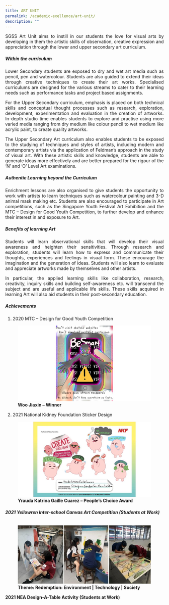 ```yaml
---
title: ART UNIT
permalink: /academic-exellence/art-unit/
description: ""
---
```

<p style="text-align: justify;"> SGSS Art Unit aims to instill in our students the love for visual arts by developing in them the artistic skills of observation, creative expression and appreciation through the lower and upper secondary art curriculum. </p>

##### **Within the curriculum**

<p style="text-align: justify;"> Lower Secondary students are exposed to dry and wet art media such as pencil, pen and watercolour. Students are also guided to extend their ideas through creative techniques to create their art works. Specialised curriculums are designed for the various streams to cater to their learning needs such as performance tasks and project based assignments. </p>

<p style="text-align: justify;"> For the Upper Secondary curriculum, emphasis is placed on both technical skills and conceptual thought processes such as research, exploration, development, experimentation and evaluation in the creation of artworks. In-depth studio time enables students to explore and practise using more varied media ranging from dry medium like colour pencil to wet medium like acrylic paint, to create quality artworks. </p>

<p style="text-align: justify;"> The Upper Secondary Art curriculum also enables students to be exposed to the studying of techniques and styles of artists, including modern and contemporary artists via the application of Feldman’s approach in the study of visual art. With these artistic skills and knowledge, students are able to generate ideas more effectively and are better prepared for the rigour of the ‘N’ and ‘O’ Level Art examinations. </p>

##### **Authentic Learning beyond the Curriculum**

<p style="text-align: justify;"> Enrichment lessons are also organised to give students the opportunity to work with artists to learn techniques such as watercolour painting and 3-D animal mask making etc. Students are also encouraged to participate in Art competitions, such as the Singapore Youth Festival Art Exhibition and the MTC – Design for Good Youth Competition, to further develop and enhance their interest in and exposure to Art. </p>

##### **Benefits of learning Art**

<p style="text-align: justify;"> Students will learn observational skills that will develop their visual awareness and heighten their sensitivities. Through research and exploration, students will learn how to express and communicate their thoughts, experiences and feelings in visual form. These encourage the imagination and the generation of ideas. Students will also learn to evaluate and appreciate artworks made by themselves and other artists. </p>

<p style="text-align: justify;"> In particular, the applied learning skills like collaboration, research, creativity, inquiry skills and building self-awareness etc. will transcend the subject and are useful and applicable life skills. These skills acquired in learning Art will also aid students in their post-secondary education. </p>

##### **Achievements**

1.  2020 MTC – Design for Good Youth Competition

<figure>
<img src="/images/ART%20UNIT/Slide1-768x432.jpg">
<figcaption> <strong> Woo Jiaxin – Winner </strong> </figcaption>
</figure>

2.  2021 National Kidney Foundation Sticker Design

<figure>
<img src="/images/ART%20UNIT/Slide2-768x432.jpg">
<figcaption> <strong> Yrauda Katrina Gaille Cuarez – People’s Choice Award </strong> </figcaption>
</figure>

###### **2021 Yellowren Inter-school Canvas Art Competition (Students at Work)**

<figure>
<img src="/images/ART%20UNIT/Slide3-600x263.jpg">
<figcaption> <strong> Theme: Redemption: Environment | Technology | Society </strong> </figcaption>
</figure>

**2021 NEA Design-A-Table Activity (Students at Work)**